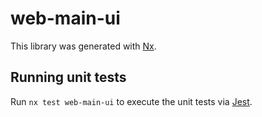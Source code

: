 # web-main-ui

This library was generated with [Nx](https://nx.dev).

## Running unit tests

Run `nx test web-main-ui` to execute the unit tests via [Jest](https://jestjs.io).
